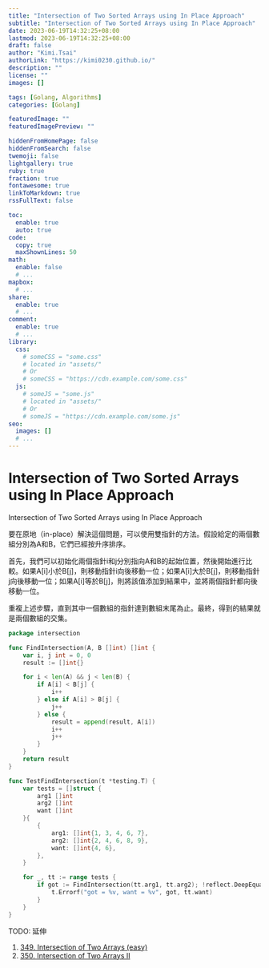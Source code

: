 ```yaml
---
title: "Intersection of Two Sorted Arrays using In Place Approach"
subtitle: "Intersection of Two Sorted Arrays using In Place Approach"
date: 2023-06-19T14:32:25+08:00
lastmod: 2023-06-19T14:32:25+08:00
draft: false
author: "Kimi.Tsai"
authorLink: "https://kimi0230.github.io/"
description: ""
license: ""
images: []

tags: [Golang, Algorithms]
categories: [Golang]

featuredImage: ""
featuredImagePreview: ""

hiddenFromHomePage: false
hiddenFromSearch: false
twemoji: false
lightgallery: true
ruby: true
fraction: true
fontawesome: true
linkToMarkdown: true
rssFullText: false

toc:
  enable: true
  auto: true
code:
  copy: true
  maxShownLines: 50
math:
  enable: false
  # ...
mapbox:
  # ...
share:
  enable: true
  # ...
comment:
  enable: true
  # ...
library:
  css:
    # someCSS = "some.css"
    # located in "assets/"
    # Or
    # someCSS = "https://cdn.example.com/some.css"
  js:
    # someJS = "some.js"
    # located in "assets/"
    # Or
    # someJS = "https://cdn.example.com/some.js"
seo:
  images: []
  # ...
---
```

# Intersection of Two Sorted Arrays using In Place Approach

Intersection of Two Sorted Arrays using In Place Approach

要在原地（in-place）解決這個問題，可以使用雙指針的方法。假設給定的兩個數組分別為A和B，它們已經按升序排序。

首先，我們可以初始化兩個指針i和j分別指向A和B的起始位置，然後開始進行比較。如果A[i]小於B[j]，則移動指針i向後移動一位；如果A[i]大於B[j]，則移動指針j向後移動一位；如果A[i]等於B[j]，則將該值添加到結果中，並將兩個指針都向後移動一位。

重複上述步驟，直到其中一個數組的指針達到數組末尾為止。最終，得到的結果就是兩個數組的交集。

```go
package intersection

func FindIntersection(A, B []int) []int {
	var i, j int = 0, 0
	result := []int{}

	for i < len(A) && j < len(B) {
		if A[i] < B[j] {
			i++
		} else if A[i] > B[j] {
			j++
		} else {
			result = append(result, A[i])
			i++
			j++
		}
	}
	return result
}
```

```go
func TestFindIntersection(t *testing.T) {
	var tests = []struct {
		arg1 []int
		arg2 []int
		want []int
	}{
		{
			arg1: []int{1, 3, 4, 6, 7},
			arg2: []int{2, 4, 6, 8, 9},
			want: []int{4, 6},
		},
	}

	for _, tt := range tests {
		if got := FindIntersection(tt.arg1, tt.arg2); !reflect.DeepEqual(got, tt.want) {
			t.Errorf("got = %v, want = %v", got, tt.want)
		}
	}
}
```

TODO: 
延伸 
1. [349. Intersection of Two Arrays (easy)](https://leetcode.com/problems/intersection-of-two-arrays/)
2. [350. Intersection of Two Arrays II](https://leetcode.com/problems/intersection-of-two-arrays-ii/)